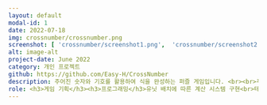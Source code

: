 ```yaml
---
layout: default
modal-id: 1
date: 2022-07-18
img: crossnumber/crossnumber.png
screenshot: [ 'crossnumber/screenshot1.png',  'crossnumber/screenshot2.png' ]
alt: image-alt
project-date: June 2022
category: 개인 프로젝트
github: https://github.com/Easy-H/CrossNumber
description: 주어진 숫자와 기호를 활용하여 식을 완성하는 퍼즐 게임입니다. <br><br>주어진 숫자와 기호를 통해 완성된 식을 유추하고, 숫자와 기호를 드래그 & 드롭을 하여 식을 완성합니다.<br><br>올바른 식을 유추하는 과정에서 암산 능력과 추론 능력을 향상할 수 있으며, 다양한 구조의 식을 완성하는 과정에서 올바른 수학적 사고능력을 기를 수 있습니다.
role: <h3>게임 기획</h3><h3>프로그래밍</h3>유닛 배치에 따른 계산 시스템 구현<br>테마 시스템 구현<br>UI 애니메이션 구현
---
```


